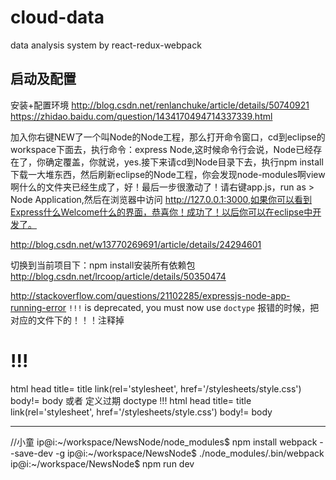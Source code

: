 # cloud-data
data analysis system by react-redux-webpack


## 启动及配置
安装+配置环境
http://blog.csdn.net/renlanchuke/article/details/50740921
https://zhidao.baidu.com/question/1434170494714337339.html


加入你右键NEW了一个叫Node的Node工程，那么打开命令窗口，cd到eclipse的workspace下面去，执行命令：express Node,这时候命令行会说，Node已经存在了，你确定覆盖，你就说，yes.接下来请cd到Node目录下去，执行npm install下载一大堆东西，然后刷新eclipse的Node工程，你会发现node-modules啊view啊什么的文件夹已经生成了，好！最后一步很激动了！请右键app.js，run as  > Node Application,然后在浏览器中访问 http://127.0.0.1:3000,如果你可以看到Express什么Welcome什么的界面，恭喜你！成功了！以后你可以在eclipse中开发了。

http://blog.csdn.net/w13770269691/article/details/24294601


切换到当前项目下：npm install安装所有依赖包
http://blog.csdn.net/lrcoop/article/details/50350474


http://stackoverflow.com/questions/21102285/expressjs-node-app-running-error
`!!!` is deprecated, you must now use `doctype`
报错的时候，把对应的文件下的！！！注释掉
# !!!
html
  head
    title= title
    link(rel='stylesheet', href='/stylesheets/style.css')
  body!= body
或者 定义过期
doctype !!!
html
  head
    title= title
    link(rel='stylesheet', href='/stylesheets/style.css')
  body!= body

---------------------------------------
//小童
ip@i:~/workspace/NewsNode/node_modules$ npm install webpack --save-dev -g
ip@i:~/workspace/NewsNode$   ./node_modules/.bin/webpack
ip@i:~/workspace/NewsNode$ npm run dev






